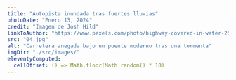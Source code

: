 ```yaml
---
title: "Autopista inundada tras fuertes lluvias"
photoDate: "Enero 13, 2024"
credit: "Imagen de Josh Hild"
linkToAuthor: "https://www.pexels.com/photo/highway-covered-in-water-2524368/"
src: "04.jpg"
alt: "Carretera anegada bajo un puente moderno tras una tormenta"
imgDir: "./src/images/"
eleventyComputed:
  cellOffset: () => Math.floor(Math.random() * 10)
---
```


